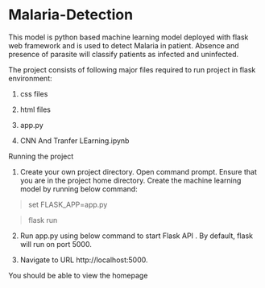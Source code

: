 # Malaria-Detection



This model is python based machine learning model deployed with flask web framework and is used to detect Malaria in patient. Absence and presence of parasite will classify patients as infected and uninfected.



The project consists of following major files required to run project in flask environment:


1. css files

2. html files

3. app.py

4. CNN And Tranfer LEarning.ipynb




Running the project


1. Create your own project directory. Open command prompt. 
Ensure that you are in the project home directory. Create the machine learning model by running below command:



>set FLASK_APP=app.py

>flask run




2. Run app.py using below command to start Flask API
. By default, flask will run on port 5000.



3. Navigate to URL http://localhost:5000. 

You should be able to view the homepage

 
